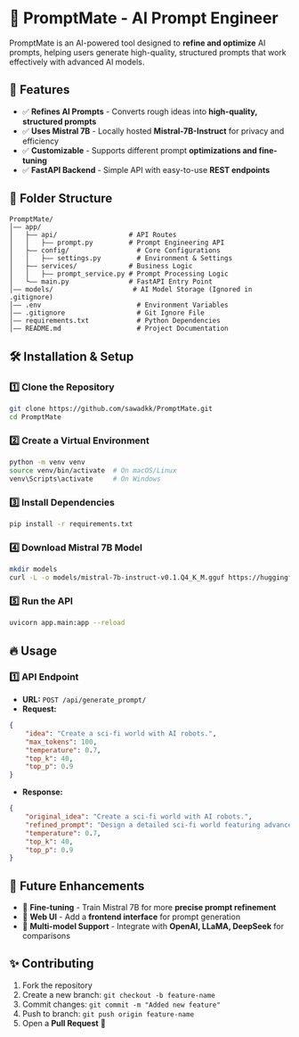 # 🚀 PromptMate - AI Prompt Engineer

PromptMate is an AI-powered tool designed to **refine and optimize** AI prompts, helping users generate high-quality, structured prompts that work effectively with advanced AI models.

## 📌 Features
- ✅ **Refines AI Prompts** - Converts rough ideas into **high-quality, structured prompts**  
- ✅ **Uses Mistral 7B** - Locally hosted **Mistral-7B-Instruct** for privacy and efficiency  
- ✅ **Customizable** - Supports different prompt **optimizations and fine-tuning**  
- ✅ **FastAPI Backend** - Simple API with easy-to-use **REST endpoints**  

## 📂 Folder Structure
```
PromptMate/
│️—— app/
│   ├—— api/                  # API Routes
│   │   ├—— prompt.py         # Prompt Engineering API
│   ├—— config/                 # Core Configurations
│   │   ├—— settings.py         # Environment & Settings
│   ├—— services/             # Business Logic
│   │   ├—— prompt_service.py # Prompt Processing Logic
│   └—— main.py               # FastAPI Entry Point
│️—— models/                    # AI Model Storage (Ignored in .gitignore)
│️—— .env                        # Environment Variables
│️—— .gitignore                  # Git Ignore File
│️—— requirements.txt            # Python Dependencies
│️—— README.md                   # Project Documentation
```

## 🛠 Installation & Setup

### **1️⃣ Clone the Repository**
```bash
git clone https://github.com/sawadkk/PromptMate.git
cd PromptMate
```

### **2️⃣ Create a Virtual Environment**
```bash
python -m venv venv
source venv/bin/activate  # On macOS/Linux
venv\Scripts\activate     # On Windows
```

### **3️⃣ Install Dependencies**
```bash
pip install -r requirements.txt
```

### **4️⃣ Download Mistral 7B Model**
```bash
mkdir models
curl -L -o models/mistral-7b-instruct-v0.1.Q4_K_M.gguf https://huggingface.co/TheBloke/Mistral-7B-v0.1-GGUF/resolve/main/mistral-7b-v0.1.Q4_K_M.gguf?download=true
```

### **5️⃣ Run the API**
```bash
uvicorn app.main:app --reload
```

## 🔥 Usage
### **1️⃣ API Endpoint**
- **URL:** `POST /api/generate_prompt/`
- **Request:**
```json
{
    "idea": "Create a sci-fi world with AI robots.",
    "max_tokens": 100,
    "temperature": 0.7,
    "top_k": 40,
    "top_p": 0.9
}
```
- **Response:**
```json
{
    "original_idea": "Create a sci-fi world with AI robots.",
    "refined_prompt": "Design a detailed sci-fi world featuring advanced AI-driven civilizations...",
    "temperature": 0.7,
    "top_k": 40,
    "top_p": 0.9
}
```

## 📌 Future Enhancements
- 🔹 **Fine-tuning** - Train Mistral 7B for more **precise prompt refinement**  
- 🔹 **Web UI** - Add a **frontend interface** for prompt generation  
- 🔹 **Multi-model Support** - Integrate with **OpenAI, LLaMA, DeepSeek** for comparisons  

## ✨ Contributing
1. Fork the repository  
2. Create a new branch: `git checkout -b feature-name`  
3. Commit changes: `git commit -m "Added new feature"`  
4. Push to branch: `git push origin feature-name`  
5. Open a **Pull Request** 🎉  




